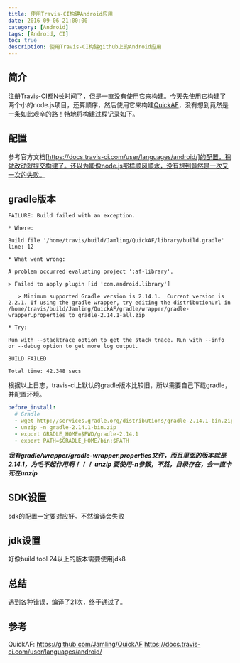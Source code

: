 ```yaml
---
title: 使用Travis-CI构建Android应用
date: 2016-09-06 21:00:00
category: [Android]
tags: [Android, CI]
toc: true
description: 使用Travis-CI构建github上的Android应用
---
```


## 简介
注册Travis-CI都N长时间了，但是一直没有使用它来构建。今天先使用它构建了两个小的node.js项目，还算顺序，然后使用它来构建[QuickAF]，没有想到竟然是一条如此艰辛的路！特地将构建过程记录如下。

<!-- more -->

## 配置
参考官方文档[https://docs.travis-ci.com/user/languages/android/]的配置，稍做改动就提交构建了。还以为能像node.js那样顺风顺水，没有想到竟然是一次又一次的失败。

## gradle版本

```
FAILURE: Build failed with an exception.

* Where:

Build file '/home/travis/build/Jamling/QuickAF/library/build.gradle' line: 12

* What went wrong:

A problem occurred evaluating project ':af-library'.

> Failed to apply plugin [id 'com.android.library']

   > Minimum supported Gradle version is 2.14.1.  Current version is 2.2.1. If using the gradle wrapper, try editing the distributionUrl in /home/travis/build/Jamling/QuickAF/gradle/wrapper/gradle-wrapper.properties to gradle-2.14.1-all.zip

* Try:

Run with --stacktrace option to get the stack trace. Run with --info or --debug option to get more log output.

BUILD FAILED

Total time: 42.348 secs
```
根据以上日志，travis-ci上默认的gradle版本比较旧，所以需要自己下载gradle，并配置环境。

```yaml
before_install:
  # Gradle
  - wget http://services.gradle.org/distributions/gradle-2.14.1-bin.zip
  - unzip -n gradle-2.14.1-bin.zip
  - export GRADLE_HOME=$PWD/gradle-2.14.1
  - export PATH=$GRADLE_HOME/bin:$PATH
```

***我有gradle/wrapper/gradle-wrapper.properties文件，而且里面的版本就是2.14.1，为毛不起作用啊！！！***
***unzip 要使用-n参数，不然，目录存在，会一直卡死在unzip***

## SDK设置
sdk的配置一定要对应好。不然编译会失败

## jdk设置
好像build tool 24以上的版本需要使用jdk8

## 总结
遇到各种错误，编译了21次，终于通过了。

## 参考
QuickAF: https://github.com/Jamling/QuickAF
https://docs.travis-ci.com/user/languages/android/

[QuickAF]: https://github.com/Jamling/QuickAF
[https://docs.travis-ci.com/user/languages/android/]: https://docs.travis-ci.com/user/languages/android/

